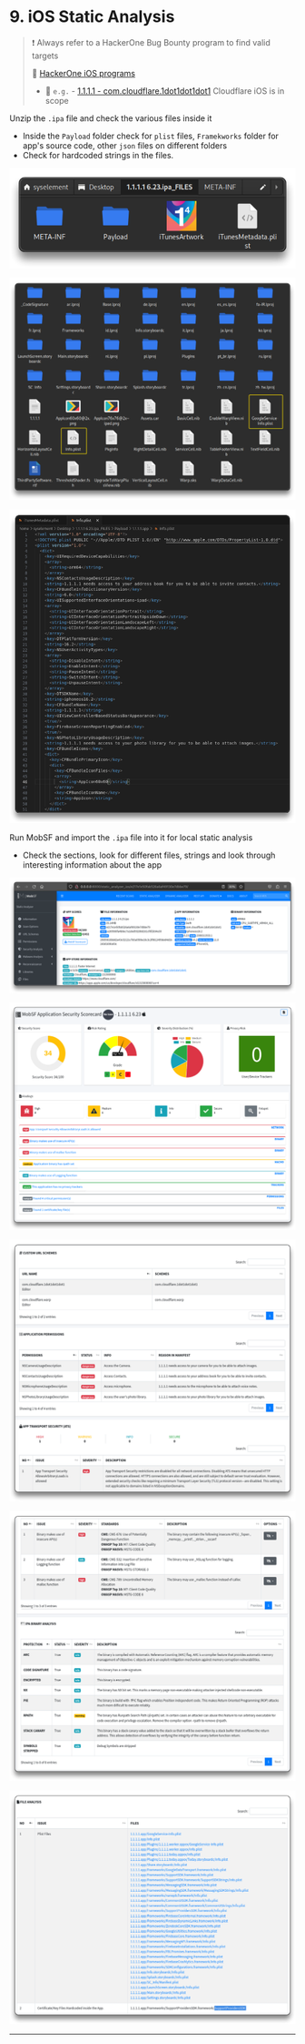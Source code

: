 # 9. iOS Static Analysis

> ❗ Always refer to a HackerOne Bug Bounty program to find valid targets
>
> 🔗 [HackerOne iOS programs](https://hackerone.com/opportunities/all/search?asset_types=APPLE_STORE_APP_ID%2CTESTFLIGHT%2COTHER_IPA&ordering=Newest+programs)
>
> - 🧪  `e.g.` - [1.1.1.1 - com.cloudflare.1dot1dot1dot1](https://hackerone.com/cloudflare) Cloudflare iOS is in scope

Unzip the `.ipa` file and check the various files inside it
- Inside the `Payload` folder check for `plist` files, `Framekworks` folder for app's source code, other `json` files on different folders
- Check for hardcoded strings in the files.

![](.gitbook/assets/2024-02-25_00-38-23_421.png)

![](.gitbook/assets/2024-02-25_00-47-43_422.png)

![Info.plist](.gitbook/assets/2024-02-25_00-48-49_423.png)

Run MobSF and import the `.ipa` file into it for local static analysis
- Check the sections, look for different files, strings and look through interesting information about the app

![MobSF - 1.1.1.1.ipa](.gitbook/assets/2024-02-25_01-25-16_424.png)

![MobSF Application Security Scorecard - 1.1.1.1 6.23](.gitbook/assets/2024-02-25_01-36-57_428.png)

![](.gitbook/assets/2024-02-25_01-28-44_425.png)

![](.gitbook/assets/2024-02-25_01-29-28_426.png)

![](.gitbook/assets/2024-02-25_01-31-45_427.png)

------

